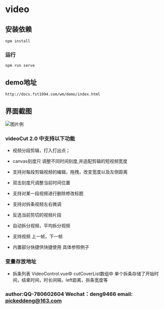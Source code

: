 # video

## 安装依赖
```
npm install
```

### 运行
```
npm run serve
```
## demo地址

```
http://docs.fst1994.com/wm/demo/index.html   
```

## 界面截图
![图片例](https://github.com/pickedDeng/videoCut/tree/master/src/assets/2.jpg)

### videoCut 2.0 中支持以下功能

+ 视频分段剪辑，打入打出点；

+ canvas刻度尺 调整不同时间刻度,并适配剪辑的短视频宽度

+ 支持对每段剪辑视频的编辑，拖拽，改变宽度以及左侧距离

+ 双击刻度尺调整当前时间位置

+ 支持对某一段视频进行删除修改标题

+ 支持对拆条视频左右微调

+ 反选当前剪切的视频片段

+  自动拆分视频，平均拆分视频

+ 支持视频 上一帧，下一帧

+ 内置部分快捷供快捷使用 具体参照例子


### 变量存放地址 

+ 拆条列表  VideoControl.vue中  cutCoverList数组中  单个拆条存储了开始时间，结束时间，时长间隔，left距离，拆条宽度等

### author:QQ-780602604   Wechat：deng9466   email: pickeddeng@163.com